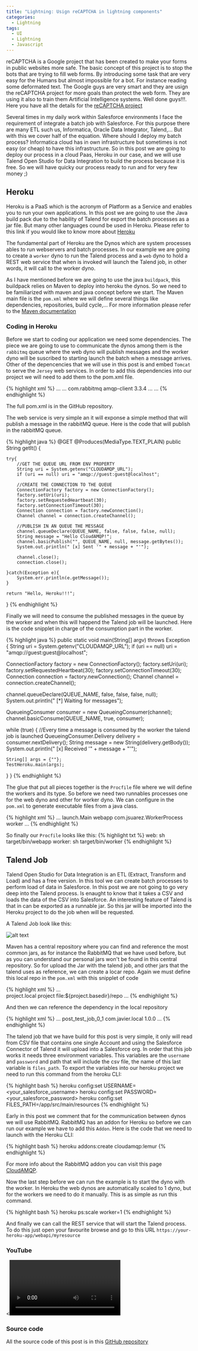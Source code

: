 ```yaml
---
title: "Lightning: Usign reCAPTCHA in lightning components"
categories:
  - Lightning
tags:
  - UI
  - Lightning
  - Javascript
---
```

reCAPTCHA is a Google project that has been created to make your forms in public websites more safe. The basic concept of this project is to stop the bots that are trying to fill web forms. By introducing some task that are very easy for the Humans but almost impossible for a bot. For instance reading some deformated text. The Google guys are very smart and they are usign the reCAPTCHA project for more goals than protect the web form. They are using it also to train them Artificial Intelligence systems. Well done guys!!!. Here you have all the details for the <a href="https://www.google.com/recaptcha/intro/android.html" target="_blank">reCAPTCHA project</a>








Several times in my daily work within Salesforce environments I face the requirement of integrate a batch job with Salesforce. For this purpose there are many ETL such us, Informatica, Oracle Data Integrator, Talend,... But with this we cover half of the equation. Where should I deploy my batch process? Informatica cloud has in own infrastructure but sometimes is not easy (or cheap) to have this infrastructure. So in this post we are going to deploy our process in a cloud Paas, Heroku in our case, and we will use Talend Open Studio for Data Integration to build the process because it is free. So we will have quicky our process ready to run and for very few money ;)

## Heroku

Heroku is a PaaS which is the acronym of Platform as a Service and enables you to run your own applications. In this post we are going to use the Java build pack due to the hability of Talend for export the batch processes as a jar file. But many other languages cound be used in Heroku. Please refer to this link if you would like to know more about <a href="https://devcenter.heroku.com/start" target="_blank">Heroku</a>

The fundamental part of Heroku are the Dynos which are system processes ables to run webservers and batch processes. In our example we are going to create a `worker` dyno to run the Talend process and a `web` dyno to hold a REST web service that when is invoked will launch the Talend job, in other words, it will call to the worker dyno.

As I have mentioned before we are going to use the java `buildpack`, this buildpack relies on Maven to deploy into heroku the dynos. So we need to be familiarized with maven and java concept before we start. The Maven main file is the `pom.xml` where we will define several things like dependencies, repositories, build cycle,... For more information please refer to the <a href="https://maven.apache.org/" target="_blank">Maven documentation</a>

### Coding in Heroku

Before we start to coding our application we need some dependencies. The piece we are going to use to communicate the dynos among them is the `rabbitmq` queue where the web dyno will publish messages and the worker dyno will be suscribed to starting launch the batch when a message arrives. Other of the depencencies that we will use in this post is and embed `Tomcat` to serve the `Jersey` web services. In order to add this dependencies into our project we will need to add them to the pom.xml file.

{% highlight xml %}
...
<dependencies>
  ...
  <dependency>
    <groupId>com.rabbitmq</groupId>
    <artifactId>amqp-client</artifactId>
    <version>3.3.4</version>
  </dependency>
  ...
</dependencies>
...
{% endhighlight %}

The full pom.xml is in the GitHub repository.

The web service is very simple an it will exponse a simple method that will publish a message in the rabbitMQ queue. Here is the code that will publish in the rabbitMQ queue.

{% highlight java %}
@GET
@Produces(MediaType.TEXT_PLAIN)
public String getIt() {

    try{
        //GET THE QUEUE URL FROM ENV PROPERTY
        String uri = System.getenv("CLOUDAMQP_URL");
        if (uri == null) uri = "amqp://guest:guest@localhost";

        //CREATE THE CONNECTION TO THE QUEUE
        ConnectionFactory factory = new ConnectionFactory();
        factory.setUri(uri);
        factory.setRequestedHeartbeat(30);
        factory.setConnectionTimeout(30);
        Connection connection = factory.newConnection();
        Channel channel = connection.createChannel();

        //PUBLISH IN AN QUEUE THE MESSAGE
        channel.queueDeclare(QUEUE_NAME, false, false, false, null);
        String message = "Hello CloudAMQP!";
        channel.basicPublish("", QUEUE_NAME, null, message.getBytes());            
        System.out.println(" [x] Sent '" + message + "'");

        channel.close();
        connection.close();

    }catch(Exception e){
        System.err.println(e.getMessage());
    }

    return "Hello, Heroku!!!";
}
{% endhighlight %}

Finally we will need to consume the published messages in the queue by the worker and when this will happend the Talend job will be launched. Here is the code snipplet in charge of the consumption part in the worker.

{% highlight java %}
public static void main(String[] argv) throws Exception {
  String uri = System.getenv("CLOUDAMQP_URL");
  if (uri == null) uri = "amqp://guest:guest@localhost";

  ConnectionFactory factory = new ConnectionFactory();
  factory.setUri(uri);
  factory.setRequestedHeartbeat(30);
  factory.setConnectionTimeout(30);
  Connection connection = factory.newConnection();
  Channel channel = connection.createChannel();

  channel.queueDeclare(QUEUE_NAME, false, false, false, null);
  System.out.println(" [*] Waiting for messages");

  QueueingConsumer consumer = new QueueingConsumer(channel);
  channel.basicConsume(QUEUE_NAME, true, consumer);

  while (true) {
    //Every time a message is consumed by the worker the talend job is launched
    QueueingConsumer.Delivery delivery = consumer.nextDelivery();
    String message = new String(delivery.getBody());
    System.out.println(" [x] Received '" + message + "'");
    
    String[] args = {""};
    TestHeroku.main(args);      
  }
}
{% endhighlight %}

The glue that put all pieces together is the `Procfile` file where we will define the workers and its type. So before we need two runnables processes one for the web dyno and other for worker dyno. We can configure in the `pom.xml` to generate executable files from a java class.

{% highlight xml %}
...
<program>
    <mainClass>launch.Main</mainClass>
    <name>webapp</name>
</program>
<program>
  <mainClass>com.jsuarez.WorkerProcess</mainClass>
  <name>worker</name>
</program>
...
{% endhighlight %}

So finally our `Procfile` looks like this:
{% highlight txt %}
web: sh target/bin/webapp
worker: sh target/bin/worker
{% endhighlight %}

## Talend Job

Talend Open Studio for Data Integration is an ETL (Extract, Transform and Load) and has a free version. In this tool we can create batch processes to perform load of data in Salesforce. In this post we are not going to go very deep into the Talend process. Is enaught to know that it takes a CSV and loads the data of the CSV into Salesforce. An interesting feature of Talend is that in can be exported as a runnable jar. So this jar will be imported into the Heroku project to do the job when will be requested.

A Talend Job look like this:

![alt text](/assets/images/talend-on-heroku1.png "Logo Title Text 1")

Maven has a central repository where you can find and reference the most common jars, as for instance the RabbitMQ that we have used before, but as you can understand our personal jars won't be found in this central repository. So for upload the Jar with the talend job, and other jars that the talend uses as reference, we can create a locar repo. Again we must define this local repo in the `pom.xml` with this snipplet of code

{% highlight xml %}
...
<repositories>        
    <repository>
        <id>project.local</id>
        <name>project</name>
        <url>file:${project.basedir}/repo</url>
    </repository>
</repositories>
...
{% endhighlight %}

And then we can reference the dependency in the local repository

{% highlight xml %}
...
<dependency>
    <artifactId>post_test_job_0_1</artifactId>
    <groupId>com.javier.local</groupId>
    <version>1.0.0</version>
</dependency>
...
{% endhighlight %}

The talend job that we have build for this post is very simple, it only will read from CSV file that contains one single Account and using the Salesforce Connector of Talend it will upload into a Salesforce org. In order that this job works it needs three environment variables. This variables are the `username` and `password` and path that will include the csv file, the name of this last variable is `files_path`. To export the variables into our heroku project we need to run this command from the heroku CLI:

{% highlight bash %}
heroku config:set USERNAME=<your_salesforce_username>
heroku config:set PASSWORD=<your_salesforce_password>
heroku config:set FILES_PATH=/app/src/main/resources
{% endhighlight %}

Early in this post we comment that for the communication between dynos we will use RabbitMQ. RabbitMQ has an addon for Heroku so before we can run our example we have to add this `Addon`. Here is the code that we need to launch with the Heroku CLI:

{% highlight bash %}
heroku addons:create cloudamqp:lemur
{% endhighlight %}

For more info about the RabbitMQ addon you can visit this page <a href="https://elements.heroku.com/addons/cloudamqp" target="_blank">CloudAMQP</a>.

Now the last step before we can run the example is to start the dyno with the worker. In Heroku the web dynos are automatically scaled to 1 dyno, but for the workers we need to do it manually. This is as simple as run this command.

{% highlight bash %}
heroku ps:scale worker=1
{% endhighlight %}

And finally we can call the REST service that will start the Talend process. To do this just open your favourite browse and go to this URL `https://your-heroku-app/webapi/myresource`

### YouTube

<<Video Embebido o Link to YouTube>>

### Source code

All the source code of this post is in this <a href="https://github.com/sfdcode/talend-on-heroku.git" target="_blank">GitHub repository</a>